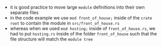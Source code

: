 -  it is good practice to move large `module` definitions into their own separate files
-  in the code example we use `mod front_of_house;` inside of the `crate root` to contain the module in `src/front_of_house.rs`
-  whereas when we used `mod hosting;` inside of `front_of_house.rs`, we had to put `hosting.rs` inside of the folder `front_of_house` such that the file structure will match the `module tree`
